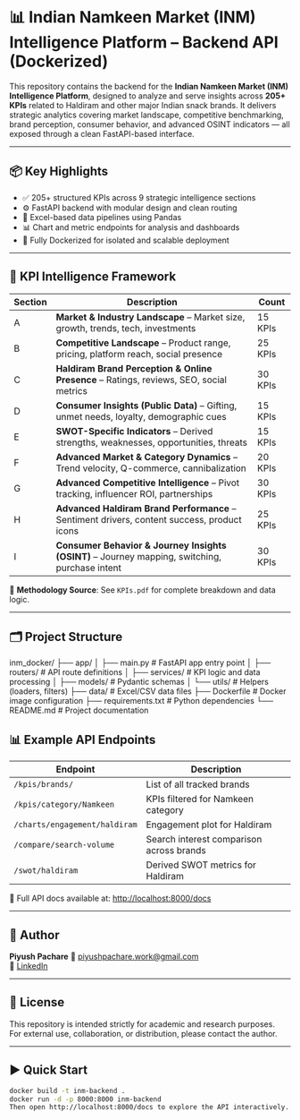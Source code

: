 # 📊 Indian Namkeen Market (INM) Intelligence Platform – Backend API (Dockerized)

This repository contains the backend for the **Indian Namkeen Market (INM) Intelligence Platform**, designed to analyze and serve insights across **205+ KPIs** related to Haldiram and other major Indian snack brands. It delivers strategic analytics covering market landscape, competitive benchmarking, brand perception, consumer behavior, and advanced OSINT indicators — all exposed through a clean FastAPI-based interface.

---

## 📦 Key Highlights

- ✅ 205+ structured KPIs across 9 strategic intelligence sections  
- ⚙️ FastAPI backend with modular design and clean routing  
- 📁 Excel-based data pipelines using Pandas  
- 📊 Chart and metric endpoints for analysis and dashboards  
- 🐳 Fully Dockerized for isolated and scalable deployment

---

## 🧠 KPI Intelligence Framework

| Section | Description | Count |
|--------|-------------|-------|
| A | **Market & Industry Landscape** – Market size, growth, trends, tech, investments | 15 KPIs |
| B | **Competitive Landscape** – Product range, pricing, platform reach, social presence | 25 KPIs |
| C | **Haldiram Brand Perception & Online Presence** – Ratings, reviews, SEO, social metrics | 30 KPIs |
| D | **Consumer Insights (Public Data)** – Gifting, unmet needs, loyalty, demographic cues | 15 KPIs |
| E | **SWOT-Specific Indicators** – Derived strengths, weaknesses, opportunities, threats | 15 KPIs |
| F | **Advanced Market & Category Dynamics** – Trend velocity, Q-commerce, cannibalization | 20 KPIs |
| G | **Advanced Competitive Intelligence** – Pivot tracking, influencer ROI, partnerships | 30 KPIs |
| H | **Advanced Haldiram Brand Performance** – Sentiment drivers, content success, product icons | 25 KPIs |
| I | **Consumer Behavior & Journey Insights (OSINT)** – Journey mapping, switching, purchase intent | 30 KPIs |

📄 **Methodology Source**: See `KPIs.pdf` for complete breakdown and data logic.

---

## 🗂️ Project Structure


inm_docker/
├── app/
│   ├── main.py              # FastAPI app entry point
│   ├── routers/             # API route definitions
│   ├── services/            # KPI logic and data processing
│   ├── models/              # Pydantic schemas
│   └── utils/               # Helpers (loaders, filters)
├── data/                    # Excel/CSV data files
├── Dockerfile               # Docker image configuration
├── requirements.txt         # Python dependencies
└── README.md                # Project documentation


## 📊 Example API Endpoints

| Endpoint | Description |
|----------|-------------|
| `/kpis/brands/` | List of all tracked brands |
| `/kpis/category/Namkeen` | KPIs filtered for Namkeen category |
| `/charts/engagement/haldiram` | Engagement plot for Haldiram |
| `/compare/search-volume` | Search interest comparison across brands |
| `/swot/haldiram` | Derived SWOT metrics for Haldiram |

📍 Full API docs available at: [http://localhost:8000/docs](http://localhost:8000/docs)

---

## 👤 Author

**Piyush Pachare** 📧 piyushpachare.work@gmail.com  
🔗 [LinkedIn](https://www.linkedin.com/in/piyush-pachare/)

---

## 📄 License

This repository is intended strictly for academic and research purposes.  
For external use, collaboration, or distribution, please contact the author.

---

## ▶️ Quick Start

```bash
docker build -t inm-backend .
docker run -d -p 8000:8000 inm-backend
Then open http://localhost:8000/docs to explore the API interactively.
